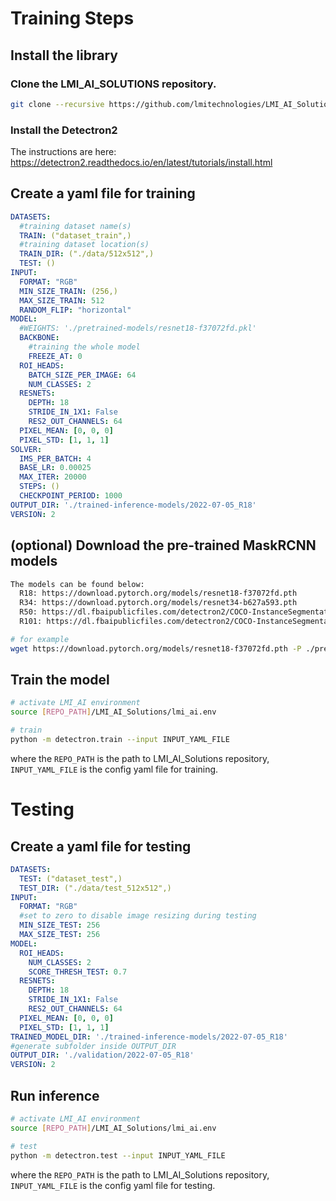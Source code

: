 # Training Steps

## Install the library
### Clone the LMI_AI_SOLUTIONS repository.
```bash
git clone --recursive https://github.com/lmitechnologies/LMI_AI_Solutions.git
```
### Install the Detectron2
The instructions are here: https://detectron2.readthedocs.io/en/latest/tutorials/install.html


## Create a yaml file for training

```yaml
DATASETS:
  #training dataset name(s)
  TRAIN: ("dataset_train",)
  #training dataset location(s)
  TRAIN_DIR: ("./data/512x512",)
  TEST: ()
INPUT: 
  FORMAT: "RGB"
  MIN_SIZE_TRAIN: (256,)
  MAX_SIZE_TRAIN: 512
  RANDOM_FLIP: "horizontal"
MODEL:
  #WEIGHTS: './pretrained-models/resnet18-f37072fd.pkl'
  BACKBONE:
    #training the whole model 
    FREEZE_AT: 0
  ROI_HEADS:
    BATCH_SIZE_PER_IMAGE: 64
    NUM_CLASSES: 2
  RESNETS:
    DEPTH: 18
    STRIDE_IN_1X1: False
    RES2_OUT_CHANNELS: 64
  PIXEL_MEAN: [0, 0, 0]
  PIXEL_STD: [1, 1, 1]
SOLVER:
  IMS_PER_BATCH: 4
  BASE_LR: 0.00025  
  MAX_ITER: 20000
  STEPS: ()
  CHECKPOINT_PERIOD: 1000
OUTPUT_DIR: './trained-inference-models/2022-07-05_R18'
VERSION: 2
```


## (optional) Download the pre-trained MaskRCNN models

```bash
The models can be found below:
  R18: https://download.pytorch.org/models/resnet18-f37072fd.pth
  R34: https://download.pytorch.org/models/resnet34-b627a593.pth
  R50: https://dl.fbaipublicfiles.com/detectron2/COCO-InstanceSegmentation/mask_rcnn_R_50_C4_1x/137259246/model_final_9243eb.pkl
  R101: https://dl.fbaipublicfiles.com/detectron2/COCO-InstanceSegmentation/mask_rcnn_R_101_C4_3x/138363239/model_final_a2914c.pkl

# for example
wget https://download.pytorch.org/models/resnet18-f37072fd.pth -P ./pretrained-models
```

## Train the model

```bash
# activate LMI_AI environment
source [REPO_PATH]/LMI_AI_Solutions/lmi_ai.env 

# train 
python -m detectron.train --input INPUT_YAML_FILE
```
where the `REPO_PATH` is the path to LMI_AI_Solutions repository, `INPUT_YAML_FILE` is the config yaml file for training.

# Testing

## Create a yaml file for testing
```yaml
DATASETS:
  TEST: ("dataset_test",)
  TEST_DIR: ("./data/test_512x512",)
INPUT: 
  FORMAT: "RGB"
  #set to zero to disable image resizing during testing
  MIN_SIZE_TEST: 256
  MAX_SIZE_TEST: 256
MODEL:
  ROI_HEADS:
    NUM_CLASSES: 2
    SCORE_THRESH_TEST: 0.7
  RESNETS:
    DEPTH: 18
    STRIDE_IN_1X1: False
    RES2_OUT_CHANNELS: 64
  PIXEL_MEAN: [0, 0, 0]
  PIXEL_STD: [1, 1, 1]
TRAINED_MODEL_DIR: './trained-inference-models/2022-07-05_R18'
#generate subfolder inside OUTPUT_DIR
OUTPUT_DIR: './validation/2022-07-05_R18'
VERSION: 2
```

## Run inference

```bash
# activate LMI_AI environment
source [REPO_PATH]/LMI_AI_Solutions/lmi_ai.env 

# test
python -m detectron.test --input INPUT_YAML_FILE
```
where the `REPO_PATH` is the path to LMI_AI_Solutions repository, `INPUT_YAML_FILE` is the config yaml file for testing.

